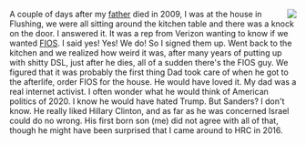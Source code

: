 <img src="http://scripting.com/images/2020/02/26/leonWiner.png" border="0" align="right">A couple of days after my <a href="http://scripting.com/stories/2009/10/03/fathersDay.html">father</a> died in 2009, I was at the house in Flushing, we were all sitting around the kitchen table and there was a knock on the door. I answered it. It was a rep from Verizon wanting to know if we wanted <a href="https://en.wikipedia.org/wiki/Verizon_Fios">FIOS</a>. I said yes! Yes! We do! So I signed them up. Went back to the kitchen and we realized how weird it was, after many years of putting up with shitty DSL, just after he dies, all of a sudden there's the FIOS guy. We figured that it was probably the first thing Dad took care of when he got to the afterlife, order FIOS for the house. He would have loved it. My dad was a real internet activist. I often wonder what he would think of American politics of 2020. I know he would have hated Trump. But Sanders? I don't know. He really liked Hillary Clinton, and as far as he was concerned Israel could do no wrong. His first born son (me) did not agree with all of that, though he might have been surprised that I came around to HRC in 2016. 
